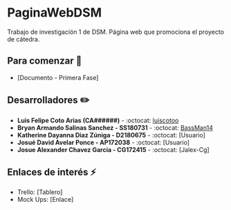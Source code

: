 # PaginaWebDSM
Trabajo de investigación 1 de DSM. Página web que promociona el proyecto de cátedra.

## Para comenzar :rocket:
* [Documento - Primera Fase] 

## Desarrolladores :pencil2:
* **Luis Felipe Coto Arias (CA######)** - :octocat: [luiscotoo](https://github.com/luiscotoo)
* **Bryan Armando Salinas Sanchez - SS180731** - :octocat: [BassMan14](https://github.com/BassMan14)
* **Katherine Dayanna Diaz Zúniga - D2180675** - :octocat: [Usuario]
* **Josué David Avelar Ponce - AP172038** - :octocat: [Usuario]
* **Josue Alexander Chavez Garcia - CG172415** - :octocat: [Jalex-Cg]

## Enlaces de interés :zap:
* Trello: [Tablero]
* Mock Ups: [Enlace]
